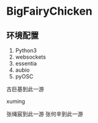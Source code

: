 # BigFairyChicken

## 环境配置
1. Python3
  1. websockets
  2. essentia
  3. aubio
  4. pyOSC

古巨基到此一游


xuming

张绳宸到此一游
  张何辛到此一游
